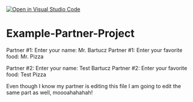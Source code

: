 [![Open in Visual Studio Code](https://classroom.github.com/assets/open-in-vscode-f059dc9a6f8d3a56e377f745f24479a46679e63a5d9fe6f495e02850cd0d8118.svg)](https://classroom.github.com/online_ide?assignment_repo_id=6485219&assignment_repo_type=AssignmentRepo)
# Example-Partner-Project

Partner #1: Enter your name: Mr. Bartucz
Partner #1: Enter your favorite food: Mr. Pizza

Partner #2: Enter your name: Test Bartucz
Partner #2: Enter your favorite food: Test Pizza

Even though I know my partner is editing this file
I am going to edit the same part as well, moooahahahah!
